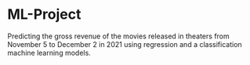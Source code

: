 # ML-Project
Predicting the gross revenue of the movies released in theaters from November 5 to December 2 in 2021 using regression and a classification machine learning models.
